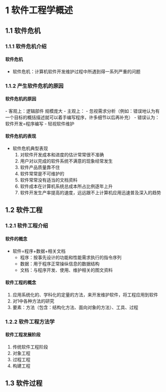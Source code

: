 <link rel=stylesheet href=style.css>
<h1> 1 软件工程学概述 </h1>
<h2> 1.1 软件危机 </h2>
<h3> 1.1.1 软件危机介绍 </h3>
<h4> 软件危机 </h4>

  - 软件危机：计算机软件开发维护过程中所遇到得一系列严重的问题

<h3> 1.1.2 产生软件危机的原因 </h3>

<h4> 软件危机的原因 </h4>
  - 客观上：逻辑部件 规模庞大
  - 主观上：
    - 忽视需求分析（例如：错误地认为有一个目标的概括描述就可以着手编写程序，许多细节以后再补充）
    - 错误认为：软件开发=程序编写
    - 轻视软件维护

<h4> 软件危机的表现 </h4>

  - 软件危机典型表现
    1. 对软件开发成本和进度的估计常常很不准确
    2. 用户对以完成的软件系统不满意的现象经常发生
    3. 软件产品质量靠不住
    4. 软件常常是不可维护的
    5. 软件常常没有适当的文档资料
    6. 软件成本在计算机系统总成本所占比例逐年上升
    7. 软件开发生产率提高的速度，远远跟不上计算机应用迅速普及深入的趋势

<h2> 1.2 软件工程 </h2>
<h3> 1.2.1 软件工程介绍 </h3>
<h4> 软件的概念 </h4>

  - 软件=程序+数据+相关文档
    - 程序：按事先设计的功能和性能需求执行的指令序列
    - 数据：用于程序正常操纵信息的数据结构
    - 文档：与程序开发、使用、维护相关的图文资料

<h4> 软件工程的概念 </h4>

  1. 应用系统化的、学科化的定量的方法，来开发维护软件，将工程应用到软件
  2. 对1中各种方法的研究
  3.  要素：方法（包含：结构化方法、面向对象的方法）、工具、过程

<h3> 1.2.2 软件工程方法学 </h3>
<h4> 软件工程发展阶段 </h4>

  1. 传统软件工程阶段
  2. 对象工程
  3. 过程工程
  4. 构建工程

<h2> 1.3 软件过程 </h2>